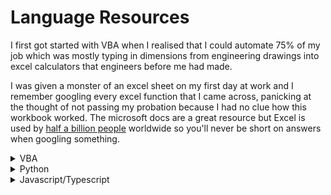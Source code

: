 # Language Resources

I first got started with VBA when I realised that I could automate 75% of my job which was mostly typing in dimensions from engineering drawings into excel calculators that engineers before me had made.

I was given a monster of an excel sheet on my first day at work and I remember googling every excel function that I came across, panicking at the thought of not passing my probation because I had no clue how this workbook worked. The microsoft docs are a great resource but Excel is used by [half a billion people](https://www.google.com/search?q=excel+usage+statistics) worldwide so you'll never be short on answers when googling something.

<details>
<summary>VBA</summary>

- [Excel Easy](https://www.excel-easy.com/vba.html) -
  I went through all 16 sections of the VBA section, but the other parts are great too.
- [Paul Kelly](https://excelmacromastery.com/vba-articles/) - If you develop long enough in VBA (sorry) this man will save your will to live multiple times a day
</details>

<details>
<summary>Python</summary>

### [Jose Portilla's Python Bootcamp](https://www.udemy.com/course/complete-python-bootcamp/)

Jose is a great teacher and taught me all the fundamentals of python - but it's taught all in jupyter notebooks which I wouldn't recommend to beginners. Most of my practice of programming came from replacing my excel usage at work with python but I limited myself to data analytics stuff and it took me a while before I started exploring other parts of python.

### [Corey Schafer](https://www.youtube.com/c/Coreyms)

Corey has a video on nearly every python topic, really helped understand OOP concepts in python and helped fill the gaps in my python knowledge due to overusing notebooks.

### [Arjan Codes](https://www.youtube.com/c/ArjanCodes)

Arjan's channel focuses on good software engineering practices, how to implement design patterns and avoid code smells.

### [James Murphy's MCoding](https://www.youtube.com/c/mCodingWithJamesMurphy)

Youtube is full of beginner tutorials and it's difficult to find more advanced topics in python: MCoding is one of the hidden gems where I've learnt a lot from.

</details>

<details>
<summary>Javascript/Typescript</summary>

### [Typescript Docs](https://www.typescriptlang.org/docs/)

I've mainly learnt by building stuff however this means I'm always using the docs as a reference and making use of the [typescript playground](https://www.typescriptlang.org/play) to try things out.

</details>
